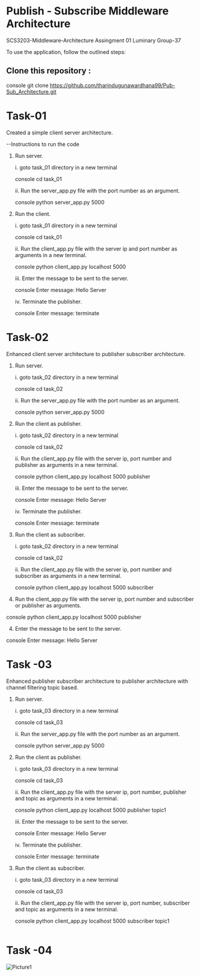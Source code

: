 # Publish - Subscribe Middleware Architecture
SCS3203-Middleware-Architecture Assingment 01
Luminary Group-37

To use the application, follow the outlined steps:

## Clone this repository :
console
git clone https://github.com/tharindugunawardhana99/Pub-Sub_Architecture.git


# Task-01
Created a simple client server architecture.

--Instructions to run the code

1. Run server.

    i. goto task_01 directory in a new terminal

    console
    cd task_01
    

    ii. Run the server_app.py file with the port number as an argument.

    console
    python server_app.py 5000
    

2. Run the client.

    i. goto task_01 directory in a new terminal

    console
    cd task_01
    

    ii. Run the client_app.py file with the server ip and port number as arguments in a new terminal.

    console
    python client_app.py localhost 5000
    

    iii. Enter the message to be sent to the server. 

    console
    Enter message: Hello Server
    

    iv. Terminate the publisher.

    console
    Enter message: terminate
    

# Task-02

Enhanced client server architecture to publisher subscriber architecture.

1. Run server.

    i. goto task_02 directory in a new terminal

    console
    cd task_02
    

    ii. Run the server_app.py file with the port number as an argument.

    console
    python server_app.py 5000
    

2. Run the client as publisher.

    i. goto task_02 directory in a new terminal

    console
    cd task_02
    

    ii. Run the client_app.py file with the server ip, port number and publisher as arguments in a new terminal.

    console
    python client_app.py localhost 5000 publisher
    

    iii. Enter the message to be sent to the server. 

    console
    Enter message: Hello Server
    

    iv. Terminate the publisher.

    console
    Enter message: terminate
    

3. Run the client as subscriber.

    i. goto task_02 directory in a new terminal

    console
    cd task_02
    

    ii. Run the client_app.py file with the server ip, port number and subscriber as arguments in a new terminal.

    console
    python client_app.py localhost 5000 subscriber
    

3. Run the client_app.py file with the server ip, port number and subscriber or publisher as arguments.

console
python client_app.py localhost 5000 publisher


4. Enter the message to be sent to the server. 

console
Enter message: Hello Server


# Task -03

Enhanced publisher subscriber architecture to publisher architecture with channel filtering topic based.

1. Run server.

    i. goto task_03 directory in a new terminal

    console
    cd task_03
    

    ii. Run the server_app.py file with the port number as an argument.

    console
    python server_app.py 5000
    

2. Run the client as publisher.

    i. goto task_03 directory in a new terminal

    console
    cd task_03
    

    ii. Run the client_app.py file with the server ip, port number, publisher and topic as arguments in a new terminal.

    console
    python client_app.py localhost 5000 publisher topic1
    

    iii. Enter the message to be sent to the server. 

    console
    Enter message: Hello Server
    

    iv. Terminate the publisher.

    console
    Enter message: terminate
    

3. Run the client as subscriber.

    i. goto task_03 directory in a new terminal

    console
    cd task_03
    

    ii. Run the client_app.py file with the server ip, port number, subscriber and topic as arguments in a new terminal.

    console
    python client_app.py localhost 5000 subscriber topic1
    
    ```
# Task -04 

![Picture1](https://github.com/tharindugunawardhana99/Pub-Sub_Architecture/assets/89847807/56de285c-c124-41b7-86a1-9043dfc7d02c)

